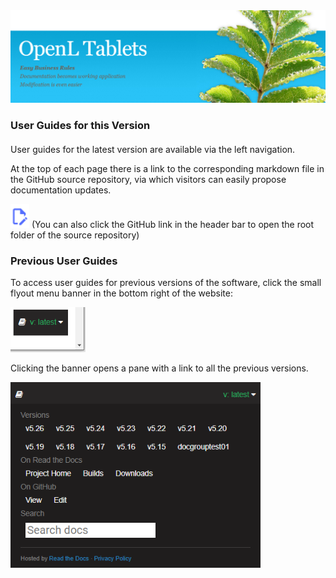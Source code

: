 <img src="img/OpenLHome.png" width="700">

<h3 style="margin-bottom:1.25em;">User Guides for this Version</h3>

User guides for the latest version are available via the left navigation.

At the top of each page there is a link to the corresponding markdown file in the GitHub source repository, via which visitors can easily propose documentation updates.

<img src="img/edit_github.png" width="30">
(You can also click the GitHub link in the header bar to open the root folder of the source repository)

<h3> Previous User Guides</h3>

To access user guides for previous versions of the software, click the small flyout menu banner in the bottom right of the website:

<img src="img/versions_flyout_closed.png" width="120">

Clicking the banner opens a pane with a link to all the previous versions.

<img src="img/versions_flyout_open.png" width="400">
